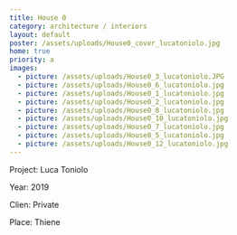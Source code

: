 ```yaml
---
title: House 0
category: architecture / interiors
layout: default
poster: /assets/uploads/House0_cover_lucatoniolo.jpg
home: true
priority: a
images:
  - picture: /assets/uploads/House0_3_lucatoniolo.JPG
  - picture: /assets/uploads/House0_6_lucatoniolo.jpg
  - picture: /assets/uploads/House0_1_lucatoniolo.jpg
  - picture: /assets/uploads/House0_2_lucatoniolo.jpg
  - picture: /assets/uploads/House0_8_lucatoniolo.jpg
  - picture: /assets/uploads/House0_10_lucatoniolo.jpg
  - picture: /assets/uploads/House0_7_lucatoniolo.jpg
  - picture: /assets/uploads/House0_5_lucatoniolo.jpg
  - picture: /assets/uploads/House0_12_lucatoniolo.jpg
---
```

Project: Luca Toniolo

Year: 2019

Clien: Private

Place: Thiene




